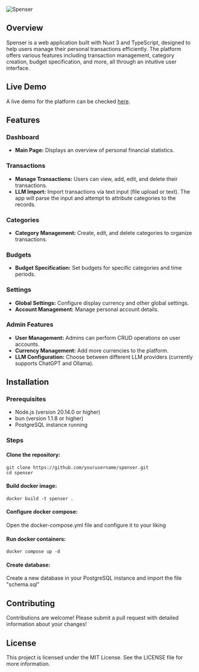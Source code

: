 ![Spenser](https://github.com/RaulRohjans/spenser/assets/77687494/eb698583-b6b7-4c40-80a8-7fbb69017b87)
<br />
## Overview

Spenser is a web application built with Nuxt 3 and TypeScript, designed to help users manage their personal transactions efficiently. The platform offers various features including transaction management, category creation, budget specification, and more, all through an intuitive user interface.


## Live Demo

A live demo for the platform can be checked [here](https://spenser.demo.rohjans.com/).


## Features

### Dashboard

-   **Main Page:** Displays an overview of personal financial statistics.

### Transactions

-   **Manage Transactions:** Users can view, add, edit, and delete their transactions.
-   **LLM Import:** Import transactions via text input (file upload or text). The app will parse the input and attempt to attribute categories to the records.

### Categories

-   **Category Management:** Create, edit, and delete categories to organize transactions.

### Budgets

-   **Budget Specification:** Set budgets for specific categories and time periods.

### Settings

-   **Global Settings:** Configure display currency and other global settings.
-   **Account Management:** Manage personal account details.

### Admin Features

-   **User Management:** Admins can perform CRUD operations on user accounts.
-   **Currency Management:** Add more currencies to the platform.
-   **LLM Configuration:** Choose between different LLM providers (currently supports ChatGPT and Ollama).


## Installation

### Prerequisites

-   Node.js (version 20.14.0 or higher)
-   bun (version 1.1.8 or higher)
-   PostgreSQL instance running

### Steps

#### Clone the repository:
```
git clone https://github.com/yourusername/spenser.git
cd spenser
```

#### Build docker image:
```
docker build -t spenser .
```

#### Configure docker compose:
Open the docker-compose.yml file and configure it to your liking

#### Run docker containers:

```
docker compose up -d
```

#### Create database:
Create a new database in your PostgreSQL instance and import the file "schema.sql"


## Contributing

Contributions are welcome! Please submit a pull request with detailed information about your changes!


## License

This project is licensed under the MIT License. See the LICENSE file for more information.

